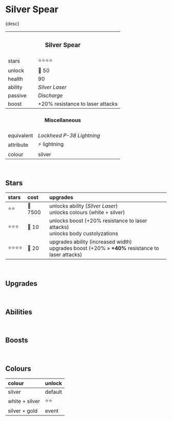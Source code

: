 # Silver Spear

{desc}


<table>
  <tr>
    <th colspan="2"> <h3> Silver Spear </h3> </th>
  </tr>
  <tr>
    <td> stars </td>
    <td> ⭐⭐⭐⭐ </td>
  </tr>
  <tr>
    <td> unlock </td>
    <td> 🔹 50 </td>
  </tr>
  <tr>
    <td> health </td>
    <td> 90 </td>
  </tr>
  <tr>
    <td> ability </td>
    <td> <em> Silver Laser </em> </td>
  </tr>
  <tr>
    <td> passive </td>
    <td> <em> Discharge </em> </td>
  </tr>
  <tr>
    <td> boost </td>
    <td> +20% resistance to laser attacks </td>
  </tr>
  <tr>
    <th colspan="2"> <h4> Miscellaneous </h4> </th>
  </tr>
  <tr>
    <td> equivalent </td>
    <td> <em> Lockheed P-38 Lightning </em> </td>
  </tr>
  <tr>
    <td> attribute </td>
    <td> ⚡️ lightning </td>
  </tr>
  <tr>
    <td> colour </td>
    <td> silver </td>
  </tr>
</table>

<br>

## Stars

| stars | cost | upgrades |
| :---- | :--- | :------- |
| ⭐⭐ | 🔸 7500 | unlocks ability (*Silver Laser*) <br> unlocks colours (white + silver) |
| ⭐⭐⭐ | 🔹 10 | unlocks boost (+20% resistance to laser attacks) <br> unlocks body custolyzations |
| ⭐⭐⭐⭐ | 🔹 20 | upgrades ability (increased width) <br> upgrades boost (+20% » **+40%** resistance to laser attacks) |

<br>

## Upgrades

<br>

## Abilities

<br>

## Boosts

<br>

## Colours

| colour | unlock |
| :----- | :----- |
| silver | default |
| white + silver | ⭐⭐ |
| silver + gold | event |
